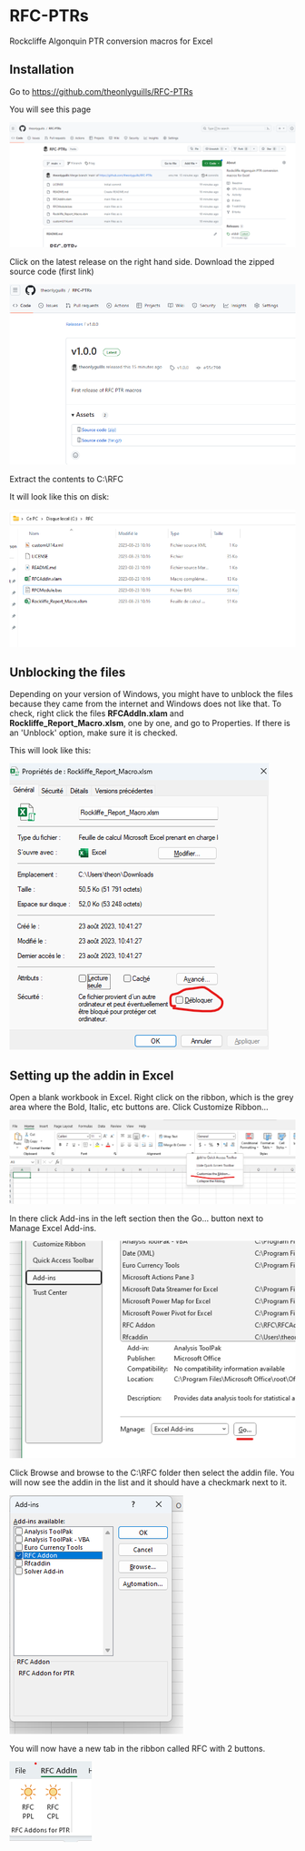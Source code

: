# RFC-PTRs
Rockcliffe Algonquin PTR conversion macros for Excel

## Installation

Go to https://github.com/theonlyguills/RFC-PTRs

You will see this page

![my repo](images/gotosite.png)

Click on the latest release on the right hand side. Download the zipped source code (first link)

![releases](images/clicklatest.png)

Extract the contents to C:\RFC

It will look like this on disk:

![my repo](images/extracttoC.png)

## Unblocking the files

Depending on your version of Windows, you might have to unblock the files because they came from the internet and Windows does not like that. To check, right click the files **RFCAddIn.xlam** and **Rockliffe_Report_Macro.xlsm**, one by one, and go to Properties. If there is an 'Unblock' option, make sure it is checked.

This will look like this:

![unblock](images/unblock.png)

## Setting up the addin in Excel
Open a blank workbook in Excel. Right click on the ribbon, which is the grey area where the Bold, Italic, etc buttons are. Click Customize Ribbon...

![customize](images/customize.png)

In there click Add-ins in the left section then the Go... button next to Manage Excel Add-ins.

![manage addins](images/clickgo.png)

Click Browse and browse to the C:\RFC folder then select the addin file. You will now see the addin in the list and it should have a checkmark next to it.

![manage addins](images/addonadded.png)

You will now have a new tab in the ribbon called RFC with 2 buttons.

![manage addins](images/addedtab.png)

